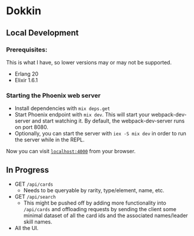# Dokkin

## Local Development

### Prerequisites:

This is what I have, so lower versions may or may not be supported.
  - Erlang 20
  - Elixir 1.6.1

### Starting the Phoenix web server

  * Install dependencies with `mix deps.get`
  * Start Phoenix endpoint with `mix dev`. This will start your webpack-dev-server and start watching it. By default, the webpack-dev-server runs on port 8080.
  * Optionally, you can start the server with `iex -S mix dev` in order to run the server while in the REPL.

Now you can visit [`localhost:4000`](http://localhost:4000) from your browser.

## In Progress

- GET `/api/cards`
  - Needs to be queryable by rarity, type/element, name, etc.
- GET `/api/search`
  - This might be pushed off by adding more functionality into `/api/cards` and offloading requests by sending the client some minimal dataset of all the card ids and the associated names/leader skill names.
- All the UI.

